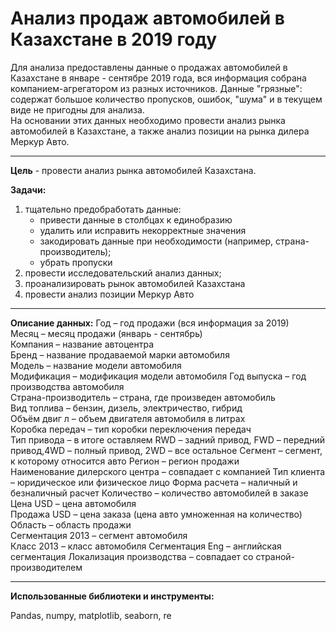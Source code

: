 # Анализ продаж автомобилей в Казахстане в 2019 году 

Для анализа предоставлены данные о продажах автомобилей в Казахстане в январе - сентябре 2019 года, вся информация собрана компанием-агрегатором из разных источников.
Данные "грязные": содержат большое количество пропусков, ошибок, "шума" и в текущем виде не пригодны для анализа.  
На основании этих данных необходимо провести анализ рынка автомобилей в Казахстане, а также анализ позиции на рынка дилера Меркур Авто.

---

**Цель** - провести анализ рынка автомобилей Казахстана.

**Задачи:**  
1. тщательно предобработать данные:  
   * привести данные в столбцах к единобразию  
   * удалить или исправить некорректные значения  
   * закодировать данные при необходимости (например, страна-производитель);  
   * убрать пропуски
2. провести исследовательский анализ данных;   
3. проанализировать рынок автомобилей Казахстана   
4. провести анализ позиции Меркур Авто

---

**Описание данных:**
Год – год продажи (вся информация за 2019)  
Месяц – месяц продажи (январь - сентябрь)  
Компания – название автоцентра  
Бренд – название продаваемой марки автомобиля  
Модель – название модели автомобиля  
Модификация – модификация модели автомобиля 
Год выпуска – год производства автомобиля  
Страна-производитель – страна, где произведен автомобиль  
Вид топлива – бензин, дизель, электричество, гибрид  
Объём двиг л – объем двигателя автомобиля в литрах  
Коробка передач – тип коробки переключения передач  
Тип привода – в итоге оставляем RWD – задний привод, FWD – передний привод,4WD – полный привод, 2WD – все остальное 
Сегмент – сегмент, к которому относится авто 
Регион – регион продажи  
Наименование дилерского центра – совпадает с компанией
Тип клиента – юридическое или физическое лицо 
Форма расчета – наличный и безналичный расчет
Количество – количество автомобилей в заказе  
Цена USD – цена автомобиля  
Продажа USD – цена заказа (цена авто умноженная на количество)  
Область – область продажи  
Сегментация 2013 – сегмент автомобиля  
Класс 2013 – класс автомобиля 
Сегментация Eng – английская сегментация 
Локализация производства – совпадает со страной-производителем

---

**Использованные библиотеки и инструменты:**

Pandas, numpy, matplotlib, seaborn, re

